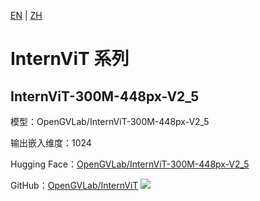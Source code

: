 [EN](../../../../en/general_embedding/cross_modal_embedding/internvit_series/README.md) | [ZH](README.md)

# InternViT 系列

## InternViT-300M-448px-V2_5

模型：OpenGVLab/InternViT-300M-448px-V2_5

输出嵌入维度：1024

Hugging Face：[OpenGVLab/InternViT-300M-448px-V2_5](https://huggingface.co/OpenGVLab/InternViT-300M-448px-V2_5)

GitHub：[OpenGVLab/InternViT](https://github.com/OpenGVLab/InternVL) ![](https://img.shields.io/github/stars/OpenGVLab/InternVL.svg?style=social) 